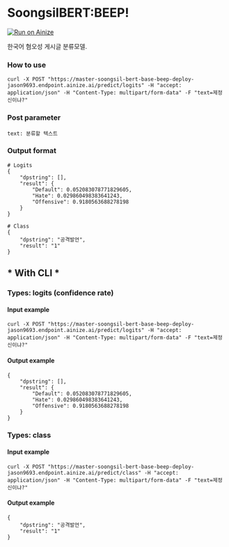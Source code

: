 # SoongsilBERT:BEEP! 

[![Run on Ainize](https://ainize.ai/images/run_on_ainize_button.svg)](https://ainize.web.app/redirect?git_repo=https://github.com/jason9693/SoongsilBERT-base-beep-deploy)

한국어 혐오성 게시글 분류모델.

### How to use

    curl -X POST "https://master-soongsil-bert-base-beep-deploy-jason9693.endpoint.ainize.ai/predict/logits" -H "accept: application/json" -H "Content-Type: multipart/form-data" -F "text=제정신이냐?"

### Post parameter

    text: 분류할 텍스트


### Output format

    # Logits
    {
        "dpstring": [],
        "result": {
            "Default": 0.052083078771829605,
            "Hate": 0.029860498383641243,
            "Offensive": 0.9180563688278198
        }
    }
    
    # Class
    {
        "dpstring": "공격발언",
        "result": "1"
    }


## * With CLI *

### Types: logits (confidence rate)

#### Input example

    curl -X POST "https://master-soongsil-bert-base-beep-deploy-jason9693.endpoint.ainize.ai/predict/logits" -H "accept: application/json" -H "Content-Type: multipart/form-data" -F "text=제정신이냐?"

#### Output example

    {
        "dpstring": [],
        "result": {
            "Default": 0.052083078771829605,
            "Hate": 0.029860498383641243,
            "Offensive": 0.9180563688278198
        }
    }

### Types: class

#### Input example

    curl -X POST "https://master-soongsil-bert-base-beep-deploy-jason9693.endpoint.ainize.ai/predict/class" -H "accept: application/json" -H "Content-Type: multipart/form-data" -F "text=제정신이냐?"

#### Output example


    {
        "dpstring": "공격발언",
        "result": "1"
    }

